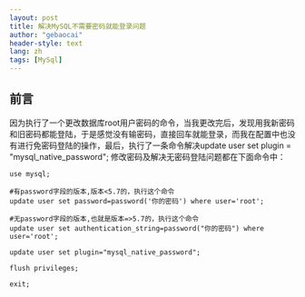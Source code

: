 ```yaml
---
layout: post
title: 解决MySQL不需要密码就能登录问题
author: "gebaocai"
header-style: text
lang: zh
tags: [MySql]
---
```


前言
------
因为执行了一个更改数据库root用户密码的命令，当我更改完后，发现用我新密码和旧密码都能登陆，于是感觉没有输密码，直接回车就能登录，而我在配置中也没有进行免密码登陆的操作，最后，执行了一条命令解决update user set plugin = "mysql_native_password";
修改密码及解决无密码登陆问题都在下面命令中：

```
use mysql;
 
#有password字段的版本,版本<5.7的，执行这个命令
update user set password=password('你的密码') where user='root'; 
 
#无password字段的版本,也就是版本=>5.7的，执行这个命令
update user set authentication_string=password("你的密码") where user='root';  
 
update user set plugin="mysql_native_password"; 
 
flush privileges;
 
exit;
```